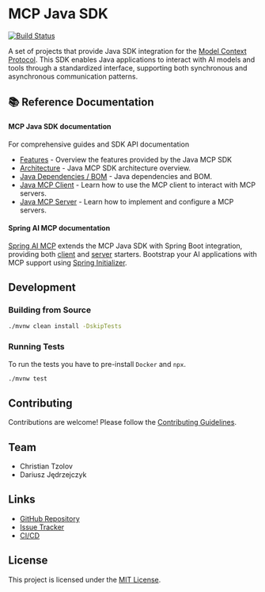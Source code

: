 # MCP Java SDK

[![Build Status](https://raw.githubusercontent.com/modelcontextprotocol/java-sdk/actions/workflows/publish-snapshot.yml/badge.svg/refs/heads//)](https://github.com/modelcontextprotocol/java-sdk/actions/workflows/publish-snapshot.yml)

A set of projects that provide Java SDK integration for the [Model Context Protocol](https://modelcontextprotocol.org/docs/concepts/architecture).
This SDK enables Java applications to interact with AI models and tools through a standardized interface, supporting both synchronous and asynchronous communication patterns.

## 📚 Reference Documentation

#### MCP Java SDK documentation

For comprehensive guides and SDK API documentation

* [Features](https://modelcontextprotocol.io/sdk/java/mcp-overview#features) - Overview the features provided by the Java MCP SDK
* [Architecture](https://modelcontextprotocol.io/sdk/java/mcp-overview#architecture) - Java MCP SDK architecture overview.
* [Java Dependencies / BOM](https://modelcontextprotocol.io/sdk/java/mcp-overview#dependencies) - Java dependencies and BOM.
* [Java MCP Client](https://modelcontextprotocol.io/sdk/java/mcp-client) - Learn how to use the MCP client to interact with MCP servers.
* [Java MCP Server](https://modelcontextprotocol.io/sdk/java/mcp-server) - Learn how to implement and configure a MCP servers.

#### Spring AI MCP documentation

[Spring AI MCP](https://docs.spring.io/spring-ai/reference/api/mcp/mcp-overview.html) extends the MCP Java SDK with Spring Boot integration, providing both [client](https://docs.spring.io/spring-ai/reference/api/mcp/mcp-client-boot-starter-docs.html) and [server](https://docs.spring.io/spring-ai/reference/api/mcp/mcp-server-boot-starter-docs.html) starters. Bootstrap your AI applications with MCP support using [Spring Initializer](https://start.spring.io).

## Development

### Building from Source

```bash
./mvnw clean install -DskipTests
```

### Running Tests

To run the tests you have to pre-install `Docker` and `npx`.

```bash
./mvnw test
```

## Contributing

Contributions are welcome!
Please follow the [Contributing Guidelines](https://github.com/modelcontextprotocol/java-sdk/tree/main/CONTRIBUTING.md).

## Team

* Christian Tzolov
* Dariusz Jędrzejczyk

## Links

* [GitHub Repository](https://github.com/modelcontextprotocol/java-sdk)
* [Issue Tracker](https://github.com/modelcontextprotocol/java-sdk/issues)
* [CI/CD](https://github.com/modelcontextprotocol/java-sdk/actions)

## License

This project is licensed under the [MIT License](https://github.com/modelcontextprotocol/java-sdk/tree/main/LICENSE).
